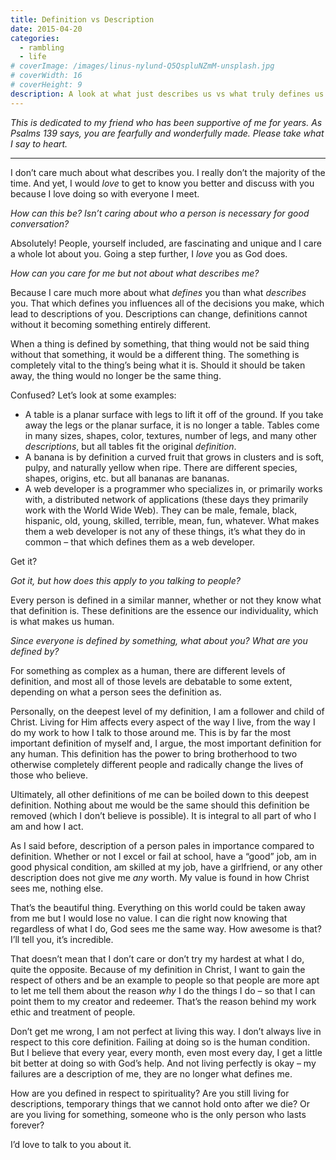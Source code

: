 ```yaml
---
title: Definition vs Description
date: 2015-04-20
categories:
  - rambling
  - life
# coverImage: /images/linus-nylund-Q5QspluNZmM-unsplash.jpg
# coverWidth: 16
# coverHeight: 9
description: A look at what just describes us vs what truly defines us.
---
```


_This is dedicated to my friend who has been supportive of me for years. As Psalms 139 says, you are fearfully and wonderfully made. Please take what I say to heart._

<hr>

I don’t care much about what describes you. I really don’t the majority of the time. And yet, I would _love_ to get to know you better and discuss with you because I love doing so with everyone I meet.

_How can this be? Isn’t caring about who a person is necessary for good conversation?_

Absolutely! People, yourself included, are fascinating and unique and I care a whole lot about you. Going a step further, I _love_ you as God does.

_How can you care for me but not about what describes me?_

Because I care much more about what _defines_ you than what _describes_ you. That which defines you influences all of the decisions you make, which lead to descriptions of you. Descriptions can change, definitions cannot without it becoming something entirely different.

<span class="excerpt-marker"></span>

When a thing is defined by something, that thing would not be said thing without that something, it would be a different thing. The something is completely vital to the thing’s being what it is. Should it should be taken away, the thing would no longer be the same thing.

Confused? Let’s look at some examples:

- A table is a planar surface with legs to lift it off of the ground. If you take away the legs or the planar surface, it is no longer a table. Tables come in many sizes, shapes, color, textures, number of legs, and many other _descriptions_, but all tables fit the original _definition_.
- A banana is by definition a curved fruit that grows in clusters and is soft, pulpy, and naturally yellow when ripe. There are different species, shapes, origins, etc. but all bananas are bananas.
- A web developer is a programmer who specializes in, or primarily works with, a distributed network of applications (these days they primarily work with the World Wide Web). They can be male, female, black, hispanic, old, young, skilled, terrible, mean, fun, whatever. What makes them a web developer is not any of these things, it’s what they do in common – that which defines them as a web developer.

Get it?

_Got it, but how does this apply to you talking to people?_

Every person is defined in a similar manner, whether or not they know what that definition is. These definitions are the essence our individuality, which is what makes us human.

_Since everyone is defined by something, what about you? What are you defined by?_

For something as complex as a human, there are different levels of definition, and most all of those levels are debatable to some extent, depending on what a person sees the definition as.

Personally, on the deepest level of my definition, I am a follower and child of Christ. Living for Him affects every aspect of the way I live, from the way I do my work to how I talk to those around me. This is by far the most important definition of myself and, I argue, the most important definition for any human. This definition has the power to bring brotherhood to two otherwise completely different people and radically change the lives of those who believe.

Ultimately, all other definitions of me can be boiled down to this deepest definition. Nothing about me would be the same should this definition be removed (which I don’t believe is possible). It is integral to all part of who I am and how I act.

As I said before, description of a person pales in importance compared to definition. Whether or not I excel or fail at school, have a “good” job, am in good physical condition, am skilled at my job, have a girlfriend, or any other description does not give me _any_ worth. My value is found in how Christ sees me, nothing else.

That’s the beautiful thing. Everything on this world could be taken away from me but I would lose no value. I can die right now knowing that regardless of what I do, God sees me the same way. How awesome is that? I’ll tell you, it’s incredible.

That doesn’t mean that I don’t care or don’t try my hardest at what I do, quite the opposite. Because of my definition in Christ, I want to gain the respect of others and be an example to people so that people are more apt to let me tell them about the reason _why_ I do the things I do – so that I can point them to my creator and redeemer. That’s the reason behind my work ethic and treatment of people.

Don’t get me wrong, I am not perfect at living this way. I don’t always live in respect to this core definition. Failing at doing so is the human condition. But I believe that every year, every month, even most every day, I get a little bit better at doing so with God’s help. And not living perfectly is okay – my failures are a description of me, they are no longer what defines me.

How are you defined in respect to spirituality? Are you still living for descriptions, temporary things that we cannot hold onto after we die? Or are you living for something, someone who is the only person who lasts forever?

I’d love to talk to you about it.
